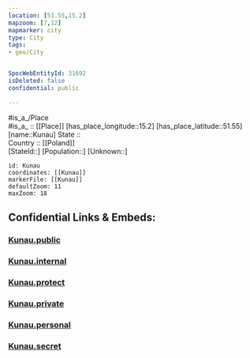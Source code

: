 ```yaml
---
location: [51.55,15.2] 
mapzoom: [7,12] 
mapmarker: city 
type: City
tags:
- geo/City


SpocWebEntityId: 31692
isDeleted: false
confidential: public

---
```

#is_a_/Place  
#is_a_ :: [[Place]] 
[has_place_longitude::15.2] 
[has_place_latitude::51.55] 
[name::Kunau] 
State ::  
Country :: [[Poland]]  
[StateId::] 
[Population::] 
[Unknown::] 


```leaflet
id: Kunau
coordinates: [[Kunau]] 
markerFile: [[Kunau]] 
defaultZoom: 11 
maxZoom: 18
```


## Confidential Links & Embeds: 

### [Kunau.public](/_public/\Earth\Continent\Europe\Europe~East\Poland\Provinces~Poland\Lubusz\CityKunau.public.md) 

### [Kunau.internal](/_internal/\Earth\Continent\Europe\Europe~East\Poland\Provinces~Poland\Lubusz\CityKunau.internal.md) 

### [Kunau.protect](/_protect/\Earth\Continent\Europe\Europe~East\Poland\Provinces~Poland\Lubusz\CityKunau.protect.md) 

### [Kunau.private](/_private/\Earth\Continent\Europe\Europe~East\Poland\Provinces~Poland\Lubusz\CityKunau.private.md) 

### [Kunau.personal](/_personal/\Earth\Continent\Europe\Europe~East\Poland\Provinces~Poland\Lubusz\CityKunau.personal.md) 

### [Kunau.secret](/_secret/\Earth\Continent\Europe\Europe~East\Poland\Provinces~Poland\Lubusz\CityKunau.secret.md)

